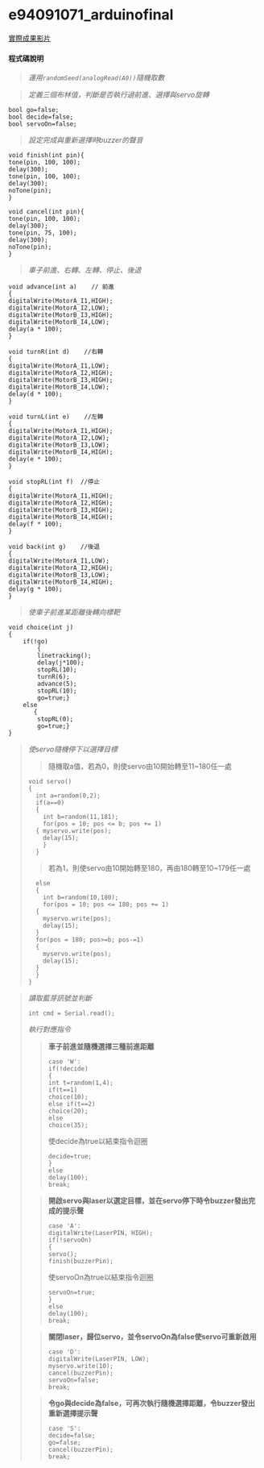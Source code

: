 # e94091071_arduinofinal
[實際成果影片](https://drive.google.com/file/d/1pDSMrXN3-BmTFGkf7dIT4doPZKsomNkE/view?usp=sharing)

#### 程式碼說明
> *運用` randomSeed(analogRead(A0)) `隨機取數*

> *定義三個布林值，判斷是否執行過前進、選擇與servo旋轉*

    bool go=false;
    bool decide=false;
    bool servoOn=false;
       
> *設定完成與重新選擇時buzzer的聲音*

    void finish(int pin){
    tone(pin, 100, 100);
    delay(300);
    tone(pin, 100, 100);
    delay(300);
    noTone(pin);
    }

    void cancel(int pin){
    tone(pin, 100, 100);
    delay(300);
    tone(pin, 75, 100);
    delay(300);
    noTone(pin);
    }
    
> *車子前進、右轉、左轉、停止、後退*

    void advance(int a)    // 前進
    {
    digitalWrite(MotorA_I1,HIGH);   
    digitalWrite(MotorA_I2,LOW);
    digitalWrite(MotorB_I3,HIGH);   
    digitalWrite(MotorB_I4,LOW);
    delay(a * 100);
    }

    void turnR(int d)    //右轉
    {
    digitalWrite(MotorA_I1,LOW);    
    digitalWrite(MotorA_I2,HIGH);
    digitalWrite(MotorB_I3,HIGH);   
    digitalWrite(MotorB_I4,LOW);
    delay(d * 100);
    }

    void turnL(int e)    //左轉
    {
    digitalWrite(MotorA_I1,HIGH);   
    digitalWrite(MotorA_I2,LOW);
    digitalWrite(MotorB_I3,LOW);    
    digitalWrite(MotorB_I4,HIGH);
    delay(e * 100);
    }    

    void stopRL(int f)  //停止
    {
    digitalWrite(MotorA_I1,HIGH);   
    digitalWrite(MotorA_I2,HIGH);
    digitalWrite(MotorB_I3,HIGH);   
    digitalWrite(MotorB_I4,HIGH);
    delay(f * 100);
    }

    void back(int g)    //後退
    {
    digitalWrite(MotorA_I1,LOW);    
    digitalWrite(MotorA_I2,HIGH);
    digitalWrite(MotorB_I3,LOW);    
    digitalWrite(MotorB_I4,HIGH);
    delay(g * 100);     
    }
    
> *使車子前進某距離後轉向標靶*

    void choice(int j)
    {
        if(!go)
            {
            linetracking();
            delay(j*100);
            stopRL(10);
            turnR(6);
            advance(5);
            stopRL(10);
            go=true;}
        else
           {
            stopRL(0);
            go=true;}
    }  
    
> *使servo隨機停下以選擇目標*
>
> > 隨機取a值，若為0，則使servo由10開始轉至11~180任一處
> > 
>     void servo()  
>     {
>       int a=random(0,2);
>       if(a==0)
>       {
>         int b=random(11,181);
>         for(pos = 10; pos <= b; pos += 1) 
>       { myservo.write(pos);             
>         delay(15);
>         } 
>       }
> 
> > 若為1，則使servo由10開始轉至180，再由180轉至10~179任一處
> > 
>       else
>       {
>         int b=random(10,180);
>         for(pos = 10; pos <= 180; pos += 1) 
>       {                                  
>         myservo.write(pos);             
>         delay(15);                     
>       } 
>       for(pos = 180; pos>=b; pos-=1)      
>       {                                
>         myservo.write(pos);               
>         delay(15);                       
>       } 
>       }
>     }

> *讀取藍芽訊號並判斷*
> 
>     int cmd = Serial.read();
> *執行對應指令*
> > **車子前進並隨機選擇三種前進距離**
> > 
> >     case 'W':
> >     if(!decide)
> >     {  
> >     int t=random(1,4);
> >     if(t==1)
> >     choice(10); 
> >     else if(t==2)
> >     choice(20);
> >     else
> >     choice(35);
> >       
> > 使decide為true以結束指令迴圈
> >  
> >     decide=true;
> >     }
> >     else
> >     delay(100);  
> >     break;
> 
> > **開啟servo與laser以選定目標，並在servo停下時令buzzer發出完成的提示聲**
> >     
> >     case 'A':
> >     digitalWrite(LaserPIN, HIGH);
> >     if(!servoOn)
> >     {
> >     servo();
> >     finish(buzzerPin);
> > 使servoOn為true以結束指令迴圈
> >     
> >     servoOn=true;
> >     }     
> >     else
> >     delay(100);
> >     break;
> 
> > **關閉laser，歸位servo，並令servoOn為false使servo可重新啟用**
> > 
> >     case 'D':
> >     digitalWrite(LaserPIN, LOW);
> >     myservo.write(10);
> >     cancel(buzzerPin);
> >     servoOn=false;
> >     break;
> 
> > **令go與decide為false，可再次執行隨機選擇距離，令buzzer發出重新選擇提示聲**
> > 
> >     case 'S':
> >     decide=false;
> >     go=false;
> >     cancel(buzzerPin);
> >     break;







